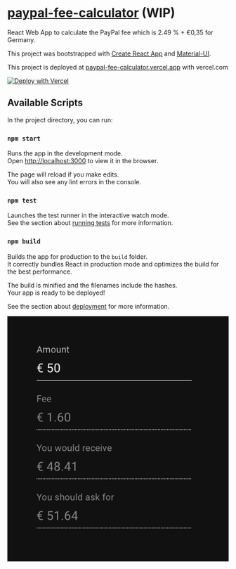# [paypal-fee-calculator](https://paypal-fee-calculator.vercel.app) (WIP)

React Web App to calculate the PayPal fee which is 2.49 % + €0,35 for Germany.

This project was bootstrapped with [Create React App](https://github.com/facebook/create-react-app) and [Material-UI](https://material-ui.com).

This project is deployed at [paypal-fee-calculator.vercel.app](https://paypal-fee-calculator.vercel.app "Production Deployment") with vercel.com

[![Deploy with Vercel](https://vercel.com/button)](https://vercel.com/import/git?s=https%3A%2F%2Fgithub.com%2Fjohoop%2Fpaypal-fee-calculator&c=1)

## Available Scripts

In the project directory, you can run:

### `npm start`

Runs the app in the development mode.\
Open [http://localhost:3000](http://localhost:3000) to view it in the browser.

The page will reload if you make edits.\
You will also see any lint errors in the console.

### `npm test`

Launches the test runner in the interactive watch mode.\
See the section about [running tests](https://facebook.github.io/create-react-app/docs/running-tests) for more information.

### `npm build`

Builds the app for production to the `build` folder.\
It correctly bundles React in production mode and optimizes the build for the best performance.

The build is minified and the filenames include the hashes.\
Your app is ready to be deployed!

See the section about [deployment](https://facebook.github.io/create-react-app/docs/deployment) for more information.

![Screenshot](/screenshot.png?raw=true)
